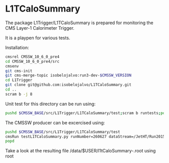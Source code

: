 # L1TCaloSummary

The package L1Trigger/L1TCaloSummary is prepared for monitoring the CMS Layer-1 Calorimeter Trigger.

It is a playpen for various tests.

Installation:

```bash
cmsrel CMSSW_10_6_0_pre4
cd CMSSW_10_6_0_pre4/src
cmsenv
git cms-init
git cms-merge-topic isobelojalvo:run3-dev-$CMSSW_VERSION
cd L1Trigger
git clone git@github.com:isobelojalvo/L1TCaloSummary.git
cd ..
scram b -j 8
```

Unit test for this directory can be run using:

```bash
pushd $CMSSW_BASE/src/L1Trigger/L1TCaloSummary/test;scram b runtests;popd
```

The CMSSW producer can be excercised using:

```bash
pushd $CMSSW_BASE/src/L1Trigger/L1TCaloSummary/test
cmsRun testL1TCaloSummary.py runNumber=260627 dataStream=/JetHT/Run2015D-v1/RAW
popd
```

Take a look at the resulting file /data/$USER/l1tCaloSummary-<runNumber>.root using root

